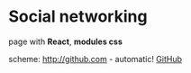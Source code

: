 # Social networking 
page with **React**, **modules css**



scheme:
http://github.com - automatic!
[GitHub](https://www.figma.com/file/y0aCfUwMf5BZ4GhIVVeW7p/Social-Network-APP?node-id=0%3A1)